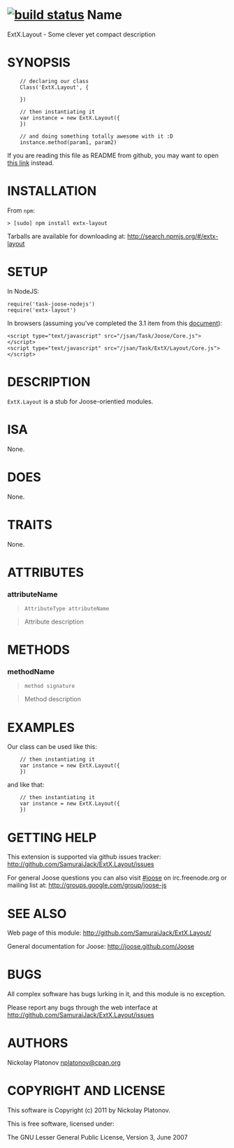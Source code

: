 [![build status](https://secure.travis-ci.org/SamuraiJack/ExtX.Layout.png)](http://travis-ci.org/SamuraiJack/ExtX.Layout)
Name
====

ExtX.Layout - Some clever yet compact description


SYNOPSIS
========

        // declaring our class
        Class('ExtX.Layout', {
        
        })
        
        // then instantiating it
        var instance = new ExtX.Layout({
        })
        
        // and doing something totally awesome with it :D
        instance.method(param1, param2)
        

If you are reading this file as README from github, you may want to open [this link](http://samuraijack.github.com/ExtX.Layout) instead. 


INSTALLATION
============

From `npm`:
    
    > [sudo] npm install extx-layout

Tarballs are available for downloading at: <http://search.npmjs.org/#/extx-layout>


SETUP
=====

In NodeJS:

    require('task-joose-nodejs')
    require('extx-layout')
    
    
In browsers (assuming you've completed the 3.1 item from this [document](http://joose.github.com/Joose/doc/html/Joose/Manual/Installation.html)):

    <script type="text/javascript" src="/jsan/Task/Joose/Core.js"></script>
    <script type="text/javascript" src="/jsan/Task/ExtX/Layout/Core.js"></script>



DESCRIPTION
===========

`ExtX.Layout` is a stub for Joose-orientied modules.


ISA
===

None.


DOES
====

None.


TRAITS
======

None.



ATTRIBUTES
==========

### attributeName

> `AttributeType attributeName`

> Attribute description


METHODS
=======

### methodName

> `method signature`

> Method description


EXAMPLES
========

Our class can be used like this:

        // then instantiating it
        var instance = new ExtX.Layout({
        })

and like that:

        // then instantiating it
        var instance = new ExtX.Layout({
        })


GETTING HELP
============

This extension is supported via github issues tracker: <http://github.com/SamuraiJack/ExtX.Layout/issues>

For general Joose questions you can also visit [#joose](http://webchat.freenode.net/?randomnick=1&channels=joose&prompt=1) 
on irc.freenode.org or mailing list at: <http://groups.google.com/group/joose-js>
 


SEE ALSO
========

Web page of this module: <http://github.com/SamuraiJack/ExtX.Layout/>

General documentation for Joose: <http://joose.github.com/Joose>


BUGS
====

All complex software has bugs lurking in it, and this module is no exception.

Please report any bugs through the web interface at <http://github.com/SamuraiJack/ExtX.Layout/issues>



AUTHORS
=======

Nickolay Platonov <nplatonov@cpan.org>





COPYRIGHT AND LICENSE
=====================

This software is Copyright (c) 2011 by Nickolay Platonov.

This is free software, licensed under:

  The GNU Lesser General Public License, Version 3, June 2007
